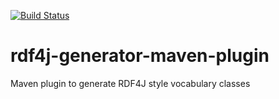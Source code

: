 [![Build Status](https://travis-ci.org/kburger/rdf4j-generator-maven-plugin.svg?branch=master)](https://travis-ci.org/kburger/rdf4j-generator-maven-plugin)

# rdf4j-generator-maven-plugin
Maven plugin to generate RDF4J style vocabulary classes